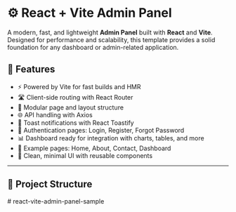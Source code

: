 # ⚙️ React + Vite Admin Panel

A modern, fast, and lightweight **Admin Panel** built with **React** and **Vite**. Designed for performance and scalability, this template provides a solid foundation for any dashboard or admin-related application.

## 🚀 Features

- ⚡ Powered by Vite for fast builds and HMR
- 🛣️ Client-side routing with React Router
- 🧩 Modular page and layout structure
- 🌐 API handling with Axios
- 🔔 Toast notifications with React Toastify
- 🔐 Authentication pages: Login, Register, Forgot Password
- 📊 Dashboard ready for integration with charts, tables, and more
- 📁 Example pages: Home, About, Contact, Dashboard
- 📌 Clean, minimal UI with reusable components

---

## 📁 Project Structure

#   r e a c t - v i t e - a d m i n - p a n e l - s a m p l e  
 